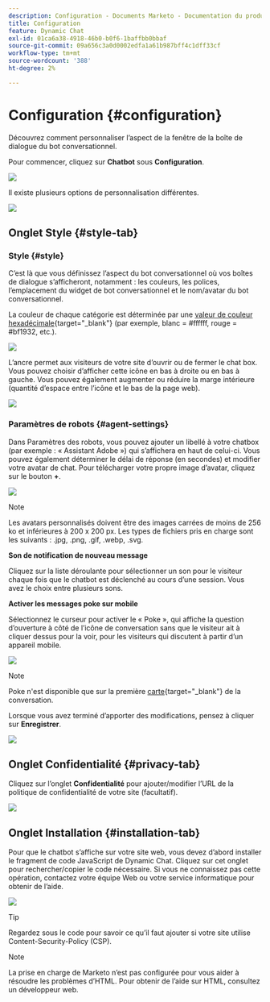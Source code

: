```yaml
---
description: Configuration - Documents Marketo - Documentation du produit
title: Configuration
feature: Dynamic Chat
exl-id: 01ca6a38-4918-46b0-b0f6-1baffbb0bbaf
source-git-commit: 09a656c3a0d0002edfa1a61b987bff4c1dff33cf
workflow-type: tm+mt
source-wordcount: '388'
ht-degree: 2%

---
```


# Configuration {#configuration}

Découvrez comment personnaliser l’aspect de la fenêtre de la boîte de dialogue du bot conversationnel.

Pour commencer, cliquez sur **Chatbot** sous **Configuration**.

![](assets/configuration-1.png)

Il existe plusieurs options de personnalisation différentes.

![](assets/configuration-2.png)

## Onglet Style {#style-tab}

### Style {#style}

C’est là que vous définissez l’aspect du bot conversationnel où vos boîtes de dialogue s’afficheront, notamment : les couleurs, les polices, l’emplacement du widget de bot conversationnel et le nom/avatar du bot conversationnel.

La couleur de chaque catégorie est déterminée par une [valeur de couleur hexadécimale](https://color.adobe.com/create/color-wheel){target="_blank"} (par exemple, blanc = #ffffff, rouge = #bf1932, etc.).

![](assets/configuration-3.png)

L’ancre permet aux visiteurs de votre site d’ouvrir ou de fermer le chat box. Vous pouvez choisir d’afficher cette icône en bas à droite ou en bas à gauche. Vous pouvez également augmenter ou réduire la marge intérieure (quantité d’espace entre l’icône et le bas de la page web).

![](assets/configuration-4.png)

### Paramètres de robots {#agent-settings}

Dans Paramètres des robots, vous pouvez ajouter un libellé à votre chatbox (par exemple : « Assistant Adobe ») qui s’affichera en haut de celui-ci. Vous pouvez également déterminer le délai de réponse (en secondes) et modifier votre avatar de chat. Pour télécharger votre propre image d’avatar, cliquez sur le bouton **+**.

![](assets/configuration-5.png)

>[!NOTE]
>
>Les avatars personnalisés doivent être des images carrées de moins de 256 ko et inférieures à 200 x 200 px. Les types de fichiers pris en charge sont les suivants : .jpg, .png, .gif, .webp, .svg.

**Son de notification de nouveau message**

Cliquez sur la liste déroulante pour sélectionner un son pour le visiteur chaque fois que le chatbot est déclenché au cours d’une session. Vous avez le choix entre plusieurs sons.

**Activer les messages poke sur mobile**

Sélectionnez le curseur pour activer le « Poke », qui affiche la question d’ouverture à côté de l’icône de conversation sans que le visiteur ait à cliquer dessus pour la voir, pour les visiteurs qui discutent à partir d’un appareil mobile.

![](assets/configuration-6.png)

>[!NOTE]
>
>Poke n&#39;est disponible que sur la première [carte](/help/marketo/product-docs/demand-generation/dynamic-chat/automated-chat/stream-designer.md#stream-designer-cards){target="_blank"} de la conversation.

Lorsque vous avez terminé d’apporter des modifications, pensez à cliquer sur **Enregistrer**.

![](assets/configuration-7.png)

## Onglet Confidentialité {#privacy-tab}

Cliquez sur l’onglet **Confidentialité** pour ajouter/modifier l’URL de la politique de confidentialité de votre site (facultatif).

![](assets/configuration-8.png)

## Onglet Installation {#installation-tab}

Pour que le chatbot s’affiche sur votre site web, vous devez d’abord installer le fragment de code JavaScript de Dynamic Chat. Cliquez sur cet onglet pour rechercher/copier le code nécessaire. Si vous ne connaissez pas cette opération, contactez votre équipe Web ou votre service informatique pour obtenir de l’aide.

![](assets/configuration-9.png)

>[!TIP]
>
>Regardez sous le code pour savoir ce qu’il faut ajouter si votre site utilise Content-Security-Policy (CSP).

>[!NOTE]
>
>La prise en charge de Marketo n’est pas configurée pour vous aider à résoudre les problèmes d’HTML. Pour obtenir de l’aide sur HTML, consultez un développeur web.
